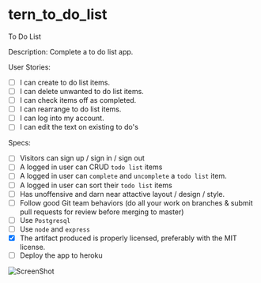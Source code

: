 # tern_to_do_list

To Do List

Description: 
Complete a to do list app.

User Stories:

- [ ] I can create to do list items.
- [ ] I can delete unwanted to do list items.
- [ ] I can check items off as completed.
- [ ] I can rearrange to do list items.
- [ ] I can log into my account.
- [ ] I can edit the text on existing to do's

Specs:

- [ ] Visitors can sign up / sign in / sign out
- [ ] A logged in user can CRUD `todo list` items
- [ ] A logged in user can `complete` and `uncomplete` a `todo list` item.
- [ ] A logged in user can sort their `todo list` items
- [ ] Has unoffensive and darn near attactive layout / design / style.
- [ ] Follow good Git team behaviors (do all your work on branches & submit pull requests for review before merging to master)
- [ ] Use `Postgresql`
- [ ] Use `node` and `express`
- [X] The artifact produced is properly licensed, preferably with the MIT license.
- [ ] Deploy the app to heroku

![ScreenShot](https://www.flickr.com/photos/146307455@N04/shares/29xMWc)

